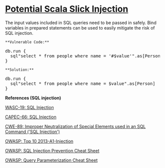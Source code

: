# [Potential Scala Slick Injection](https://find-sec-bugs.github.io/bugs.htm#SCALA_SQL_INJECTION_SLICK)

The input values included in SQL queries need to be passed in safely.
Bind variables in prepared statements can be used to easily mitigate the risk of SQL injection.

    **Vulnerable Code:**  

<pre>db.run {
  sql"select * from people where name = '#$value'".as[Person]
}</pre>

    **Solution:**  

<pre>db.run {
  sql"select * from people where name = $value".as[Person]
}</pre>

**References (SQL injection)**  

[WASC-19: SQL Injection](http://projects.webappsec.org/w/page/13246963/SQL%20Injection)  

[CAPEC-66: SQL Injection](https://capec.mitre.org/data/definitions/66.html)  

[CWE-89: Improper Neutralization of Special Elements used in an SQL Command ('SQL Injection')](https://cwe.mitre.org/data/definitions/89.html)  

[OWASP: Top 10 2013-A1-Injection](https://www.owasp.org/index.php/Top_10_2013-A1-Injection)  

[OWASP: SQL Injection Prevention Cheat Sheet](https://www.owasp.org/index.php/SQL_Injection_Prevention_Cheat_Sheet)  

[OWASP: Query Parameterization Cheat Sheet](https://www.owasp.org/index.php/Query_Parameterization_Cheat_Sheet)